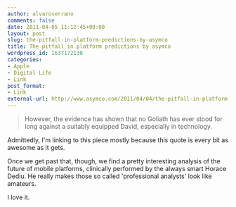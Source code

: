 ```yaml
---
author: alvaroserrano
comments: false
date: 2011-04-05 11:12:45+00:00
layout: post
slug: the-pitfall-in-platform-predictions-by-asymco
title: The pitfall in platform predictions by asymco
wordpress_id: 1637172138
categories:
- Apple
- Digital Life
- Link
post_format:
- Link
external-url: http://www.asymco.com/2011/04/04/the-pitfall-in-platform-predictions/
---
```


<blockquote>However, the evidence has shown that no Goliath has ever stood for long against a suitably equipped David, especially in technology.</blockquote>


Admittedly, I'm linking to this piece mostly because this quote is every bit as awesome as it gets.

Once we get past that, though, we find a pretty interesting analysis of the future of mobile platforms, clinically performed by the always smart Horace Dediu. He really makes those so called 'professional analysts' look like amateurs.

I love it.
